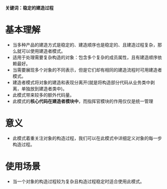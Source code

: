 **关键词：稳定的建造过程**

# 基本理解
* 当多种产品的建造方式是稳定的、建造顺序也是稳定的、且建造过程复杂，那么就可以使用建造者模式。
* 适用于处理需要复杂构造的对象：包含多个复杂的成员属性，且有建造顺序依赖最好。
* 当需要展现多个对象的不同表示，但是它们却有相同的建造流程时可用建造者模式。
* 建造者模式将对象的建造和表现分离开(就是将构造部分代码从业务类中剥离，单独放到建造者类中)。
* 此模式带来较多的额外代码量。
* 此模式的**核心代码在建造者模块中**，而指挥官模块的作用仅仅是统一管理

# 意义
* 此模式着重关注对象的构造过程，我们可以在此模式中详细定义对象的每一步构造过程。

# 使用场景
* 当一个对象的构造过程较为复杂且构造过程稳定时适合使用此模式。
